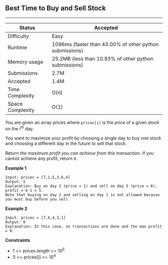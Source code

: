 ## Best Time to Buy and Sell Stock
---------
| Status | Accepted |
| --- | --- |
| Difficulty | Easy |
| Runtime | 1096ms (faster than 43.00% of other python submissions) |
| Memory usage | 25.2MB (less than 10.93% of other python submissions) |
| Submissions | 2.7M |
| Accepted | 1.4M |
| Time Complexity | O(n) |
| Space Complexity | O(1) |

You are given an array prices where `prices[i]` is the price of a given stock on the i<sup>th</sup> day.

You want to maximize your profit by choosing a single day to buy one stock and choosing a different day in the future to sell that stock.

Return *the maximum profit you can achieve from this transaction*. If you cannot achieve any profit, return `0`.

**Example 1**
```
Input: prices = [7,1,5,3,6,4]
Output: 5
Explanation: Buy on day 2 (price = 1) and sell on day 5 (price = 6), profit = 6-1 = 5.
Note that buying on day 2 and selling on day 1 is not allowed because you must buy before you sell.
```

**Example 2**
```
Input: prices = [7,6,4,3,1]
Output: 0
Explanation: In this case, no transactions are done and the max profit = 0.
```

**Constraints**
- 1 <= prices.length <= 10<sup>5</sup>
- 0 <= prices[i] <= 10<sup>4</sup>
